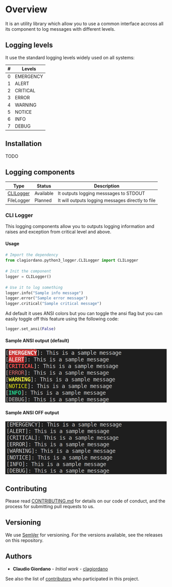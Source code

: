 # Overview

It is an utility library which allow you to use a common interface accross all its component
to log messages with different levels.

## Logging levels

It use the standard logging levels widely used on all systems:

| # | Levels |
|---|---|
| 0 | EMERGENCY |
| 1 | ALERT |
| 2 | CRITICAL |
| 3 | ERROR |
| 4 | WARNING |
| 5 | NOTICE |
| 6 | INFO |
| 7 | DEBUG |

## Installation

TODO

## Logging components

| Type | Status | Description |
|---|---|---|
| [CLILogger](#cli-logger) | Available | It outputs logging messsages to STDOUT |
| FileLogger | Planned | It will outputs logging messages directly to file |

### CLI Logger

This logging components allow you to outputs logging information and raises and exception from critical level and above.

#### Usage

```python
# Import the dependency
from clagiordano.python3_logger.CLILogger import CLILogger

# Init the component
logger = CLILogger()

# Use it to log something
logger.info("Sample info message")
logger.error("Sample error message")
logger.critical("Sample critical message")
```

Ad default it uses ANSI colors but you can toggle the ansi flag but you can easily toggle off this feature using the following code:

```python
logger.set_ansi(False)
```

#### Sample ANSI output (default)

![Sample ANSI output](https://raw.githubusercontent.com/clagiordano/python3-logger/main/docs/clilogger_ansi.png)

#### Sample ANSI OFF output

![Sample ANSI OFF output](https://raw.githubusercontent.com/clagiordano/python3-logger/main/docs/clilogger_ansi_off.png)

## Contributing

Please read [CONTRIBUTING.md](https://gist.github.com/PurpleBooth/b24679402957c63ec426) for details on our code of conduct, and the process for submitting pull requests to us.

## Versioning

We use [SemVer](http://semver.org/) for versioning. For the versions available, see the releases on this repository.

## Authors

* **Claudio Giordano** - *Initial work* - [clagiordano](https://github.com/clagiordano)

See also the list of [contributors](CONTRIBUTORS.md) who participated in this project.
